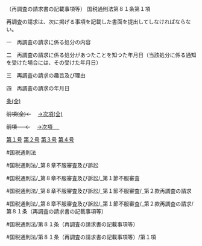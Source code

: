 （再調査の請求書の記載事項等）
国税通則法第８１条第１項

再調査の請求は、次に掲げる事項を記載した書面を提出してしなければならない。

一　再調査の請求に係る処分の内容

二　再調査の請求に係る処分があつたことを知つた年月日（当該処分に係る通知を受けた場合には、その受けた年月日）

三　再調査の請求の趣旨及び理由

四　再調査の請求の年月日

[条(全)](国税通則法＿＿＿＿＿第８１条_.md)

~~前項(全)←~~　  [→次項(全)](国税通則法＿＿＿＿＿第８１条第２項_.md)

~~前項 　 ←~~　  [→次項 　 ](国税通則法＿＿＿＿＿第８１条第２項.md)

[第１号](国税通則法＿＿＿＿＿第８１条第１項第１号.md)  [第２号](国税通則法＿＿＿＿＿第８１条第１項第２号.md)  [第３号](国税通則法＿＿＿＿＿第８１条第１項第３号.md)  [第４号](国税通則法＿＿＿＿＿第８１条第１項第４号.md)  

#国税通則法

#国税通則法/_第８章不服審査及び訴訟

#国税通則法/_第８章不服審査及び訴訟/_第１節不服審査

#国税通則法/_第８章不服審査及び訴訟/_第１節不服審査/_第２款再調査の請求

#国税通則法/_第８章不服審査及び訴訟/_第１節不服審査/_第２款再調査の請求/第８１条（再調査の請求書の記載事項等）

#国税通則法/第８１条（再調査の請求書の記載事項等）

#国税通則法/第８１条（再調査の請求書の記載事項等）/第１項

